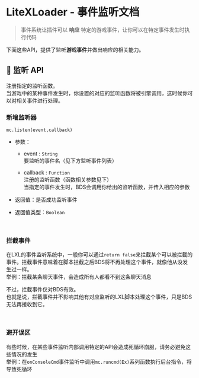# LiteXLoader - 事件监听文档

> 事件系统让插件可以 **响应** 特定的游戏事件，让你可以在特定事件发生时执行代码

下面这些API，提供了监听**游戏事件**并做出响应的相关能力。

## 🔔 监听 API

注册指定的监听函数。  
当游戏中的某种事件发生时，你设置的对应的监听函数将被引擎调用，这时候你可以对相关事件进行处理。  

### 新增监听器  

`mc.listen(event,callback)`

- 参数：

  - event : `String`  
    要监听的事件名（见下方监听事件列表）

  - callback : `Function`  
    注册的监听函数（函数相关参数见下）  
    当指定的事件发生时，BDS会调用你给出的监听函数，并传入相应的参数
- 返回值：是否成功监听事件
- 返回值类型：`Boolean` 

<br>

### 拦截事件

在LXL的事件监听系统中，一般你可以通过`return false`来拦截某个可以被拦截的事件。拦截事件意味着在脚本拦截之后BDS将不再处理这个事件，就像他从没发生过一样。  
举例：拦截某条聊天事件，会造成所有人都看不到这条聊天消息

不过，拦截事件仅对BDS有效。  
也就是说，拦截事件并不影响其他有对应监听的LXL脚本处理这个事件，只是BDS无法再接收到它。

<br>

### 避开误区

有些时候，在某些事件监听内部调用特定的API会造成死循环崩服，请务必避免这些情况的发生  
举例：在`onConsoleCmd`事件监听中调用`mc.runcmd(Ex)`系列函数执行后台指令，将导致死循环